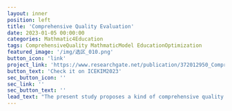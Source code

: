 ```yaml
---
layout: inner
position: left
title: 'Comprehensive Quality Evaluation'
date: 2023-01-05 00:00:00
categories: Mathmatic4Education
tags: ComprehensiveQuality MathmaticModel EducationOptimization 
featured_image: '/img/选区_010.png'
button_icon: 'link'
project_link: 'https://www.researchgate.net/publication/372012950_Comprehensive_Quality_Evaluation_for_Secondary_School_Students_Based_on_Big_Data'
button_text: 'Check it on ICEKIM2023'
sec_button_icon: ''
sec_link: ''
sec_button_text: ''
lead_text: "The present study proposes a kind of comprehensive quality evaluation model based on big data with an attempt to rank and grade secondary school students’ comprehensive quality ability in Shandong, in order to optimize the traditional comprehensive quality evaluation model. The model is a fusion of TOPSIS method, RSR method, and entropy weight method."
---
```

